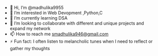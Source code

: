- 👋 Hi, I’m @madhulika9955
- 👀 I’m interested in Web Devopment ,Python,C
- 🌱 I’m currently learning DSA
- 💞️ I’m looking to collaborate with different and unique projects and expand my network 
- 📫 How to reach me smadhulika946@gmail.com 
- ⚡ Fun fact: I often listen to melancholic tunes when I need to reflect or gather my thoughts

<!---
madhulika9955/madhulika9955 is a ✨ special ✨ repository because its `README.md` (this file) appears on your GitHub profile.
You can click the Preview link to take a look at your changes.
--->

